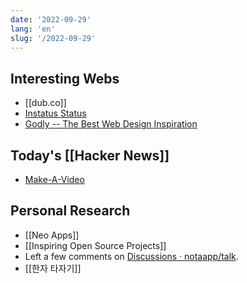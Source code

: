 ```yaml
---
date: '2022-09-29'
lang: 'en'
slug: '/2022-09-29'
---
```


## Interesting Webs

- [[dub.co]]
- [Instatus Status](https://instat.us/)
- [Godly -- The Best Web Design Inspiration](https://godly.website/)

## Today's [[Hacker News]]

- [Make-A-Video](https://makeavideo.studio/)

## Personal Research

- [[Neo Apps]]
- [[Inspiring Open Source Projects]]
- Left a few comments on [Discussions · notaapp/talk](https://github.com/notaapp/talk/discussions).
- [[한자 타자기]]
